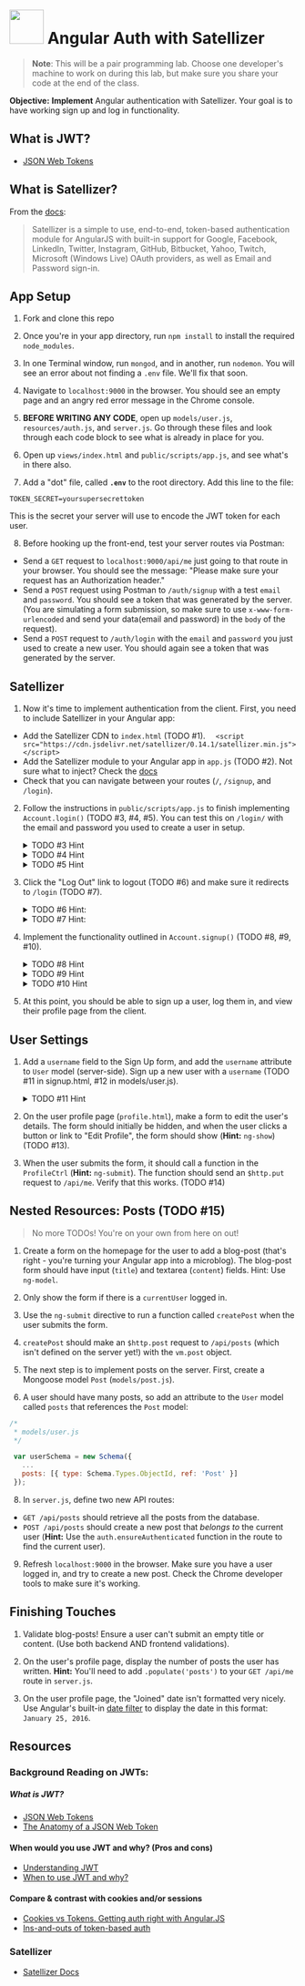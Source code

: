 # <img src="https://cloud.githubusercontent.com/assets/7833470/10899314/63829980-8188-11e5-8cdd-4ded5bcb6e36.png" height="60"> Angular Auth with Satellizer

<!--9:45 5 minutes -->

<!--Hook: Remember having tons of fun with Passport?  Wish you could do that with a front-end integration?  Well with JWT, Satellizer, and Angular, you can make your authentication footprint smaller, more secure, and more...on the front-end.  Let's get to it! -->

> **Note**: This will be a pair programming lab.  Choose one developer's machine to work on during this lab, but make sure you share your code at the end of the class.

**Objective:** **Implement** Angular authentication with Satellizer. Your goal is to have working sign up and log in functionality.

## What is JWT?
 * <a href="http://jwt.io" target="_blank">JSON Web Tokens</a>

## What is Satellizer?

From the [docs](https://github.com/sahat/satellizer):

>Satellizer is a simple to use, end-to-end, token-based authentication module for AngularJS with built-in support for Google, Facebook, LinkedIn, Twitter, Instagram, GitHub, Bitbucket, Yahoo, Twitch, Microsoft (Windows Live) OAuth providers, as well as Email and Password sign-in.

<!--It is vital that groups not move on until everyone has made it through each major chunk.  Explain what we're doing in each chunk, have a dev explain it at a high level, and make sure folks know to help others if they are done, rather than moving on. Share solutions at end of each major chunk, but not before.-->

<!--9:50 20 minutes -->

## App Setup

1. Fork and clone this repo

2. Once you're in your app directory, run `npm install` to install the required `node_modules`.

3. In one Terminal window, run `mongod`, and in another, run `nodemon`.  You will see an error about not finding a `.env` file.  We'll fix that soon.

4. Navigate to `localhost:9000` in the browser. You should see an empty page and an angry red error message in the Chrome console.

5. **BEFORE WRITING ANY CODE**, open up `models/user.js`, `resources/auth.js`, and `server.js`. Go through these files and look through each code block to see what is already in place for you.

6. Open up `views/index.html` and `public/scripts/app.js`, and see what's in there also.

7. Add a "dot" file, called **`.env`** to the root directory. Add this line to the file:

  ```
  TOKEN_SECRET=yoursupersecrettoken
  ```

  This is the secret your server will use to encode the JWT token for each user.

8. Before hooking up the front-end, test your server routes via Postman:
  * Send a `GET` request to `localhost:9000/api/me` just going to that route in your browser. You should see the message: "Please make sure your request has an Authorization header."
  * Send a `POST` request using Postman to `/auth/signup` with a test `email` and `password`. You should see a token that was generated by the server. (You are simulating a form submission, so make sure to use `x-www-form-urlencoded` and send your data(email and password) in the `body` of the request).
  * Send a `POST` request to `/auth/login` with the `email` and `password` you just used to create a new user. You should again see a token that was generated by the server.

<!--10:10 25 minutes -->

## Satellizer

1. Now it's time to implement authentication from the client. First, you need to include Satellizer in your Angular app:
  * Add the Satellizer CDN to `index.html` (TODO #1).
  ```   <script src="https://cdn.jsdelivr.net/satellizer/0.14.1/satellizer.min.js"></script> ```
  * Add the Satellizer module to your Angular app in `app.js` (TODO #2).  Not sure what to inject?  Check the [docs](https://github.com/sahat/satellizer#usage)
  * Check that you can navigate between your routes (`/`, `/signup`, and `/login`).

2. Follow the instructions in `public/scripts/app.js` to finish implementing `Account.login()` (TODO #3, #4, #5). You can test this on `/login/` with the email and password you used to create a user in setup.


   <details><summary>TODO #3 Hint</summary>
     - `console.log(response)` to find the token we're setting.
   </details>
   <!--$auth.setToken(response.data.token)-->

   <details><summary>TODO #4 Hint</summary>
    - How would we set `new_user` to blank? (we do it higher up in Login Controller)
   </details>
   <!-- vm.new_user = {} -->

   <details><summary>TODO #5 Hint</summary>
    - Inject $location into your controller
    - Pass the `'/profile'` path to the function in this [$location documentation](https://docs.angularjs.org/api/ng/service/$location#path)
    </details>
    <!-- $location.path('/profile') -->

3. Click the "Log Out" link to logout (TODO #6) and make sure it redirects to `/login` (TODO #7).

    <details><summary>TODO #6 Hint:</summary>
    - Look at the login method above for a pattern to follow (you only need one anonymous function here, no need for `onSuccess` and `onError`).
    - Check out [this documentation](https://github.com/sahat/satellizer#authlogout) for a method we can use instead of `login`
    </details>
    <!--return (
        $auth
          .logout() // delete token
          .then(function() {
            self.user = null;
          })
    )-->
    <details><summary>TODO #7 Hint:</summary>
      - Inject $location into this controller also
      - Pass `'/login'` to the `.path` method we used in #5
    </details>
    <!-- $location.path('/login') -->

  <!--10:35 15 minutes -->

4. Implement the functionality outlined in `Account.signup()` (TODO #8, #9, #10).

    <details><summary>TODO #8 Hint</summary>
     - Use your `login()` function as a pattern
     - Use the documentation referenced to build out the rest.
    </details>
    <!--     return (
      $auth
        .signup(userData)
        .then(
          function onSuccess(response) {
            $auth.setToken(response);
            //OR $auth.setToken(response.data.token);
          },
          function onError(error) {
            console.log(error);
          }
        )
    ); -->

    <details><summary>TODO #9 Hint</summary>
     - Remember what we did in #4?
    </details>
    <!-- inject $location into controller then vm.new_user = {} -->


    <details><summary>TODO #10 Hint</summary>
     - Remember what we did in #5?
    </details>
    <!-- $location.path('/profile') -->

5. At this point, you should be able to sign up a user, log them in, and view their profile page from the client.

<!-- If we have time to intro great, otherwise point these out as further exercises -->

<!--10:50 15 minutes -->

## User Settings

1. Add a `username` field to the Sign Up form, and add the `username` attribute to `User` model (server-side). Sign up a new user with a `username` (TODO #11 in signup.html, #12 in models/user.js).

    <details><summary>TODO #11 Hint</summary>
    
    ```html
    <div class="form-group">
        <input type="text" ng-model="sc.new_user.username" class="form-control" placeholder="Username">
    </div>
     ```

    </details>
 
2. On the user profile page (`profile.html`), make a form to edit the user's details. The form should initially be hidden, and when the user clicks a button or link to "Edit Profile", the form should show (**Hint:** `ng-show`) (TODO #13).

3. When the user submits the form, it should call a function in the `ProfileCtrl` (**Hint:** `ng-submit`). The function should send an `$http.put` request to `/api/me`. Verify that this works. (TODO #14)

## Nested Resources: Posts (TODO #15)
> No more TODOs! You're on your own from here on out!

<!--11:05 Intro these and then break -->

1. Create a form on the homepage for the user to add a blog-post (that's right - you're turning your Angular app into a microblog). The blog-post form should have input (`title`) and textarea (`content`) fields. Hint: Use `ng-model`.

3. Only show the form if there is a `currentUser` logged in.

4. Use the `ng-submit` directive to run a function called `createPost` when the user submits the form.

5. `createPost` should make an `$http.post` request to `/api/posts` (which isn't defined on the server yet!) with the `vm.post` object.

6. The next step is to implement posts on the server. First, create a Mongoose model `Post` (`models/post.js`).

7. A user should have many posts, so add an attribute to the `User` model called `posts` that references the `Post` model:

  ```js
  /*
   * models/user.js
   */

   var userSchema = new Schema({
     ...
     posts: [{ type: Schema.Types.ObjectId, ref: 'Post' }]
   });
  ```

8. In `server.js`, define two new API routes:
  * `GET /api/posts` should retrieve all the posts from the database.
  * `POST /api/posts` should create a new post that *belongs to* the current user (**Hint:** Use the `auth.ensureAuthenticated` function in the route to find the current user).

9. Refresh `localhost:9000` in the browser. Make sure you have a user logged in, and try to create a new post. Check the Chrome developer tools to make sure it's working.

## Finishing Touches

1. Validate blog-posts! Ensure a user can't submit an empty title or content. (Use both backend AND frontend validations).

2. On the user's profile page, display the number of posts the user has written. **Hint:** You'll need to add `.populate('posts')` to your `GET /api/me` route in `server.js`.

3. On the user profile page, the "Joined" date isn't formatted very nicely. Use Angular's built-in <a href="https://docs.angularjs.org/api/ng/filter/date" target="_blank">date filter</a> to display the date in this format: `January 25, 2016`.

## Resources

### Background Reading on JWTs:
##### What is JWT?
 * <a href="http://jwt.io" target="_blank">JSON Web Tokens</a>
 * <a href="https://scotch.io/tutorials/the-anatomy-of-a-json-web-token" target="_blank">The Anatomy of a JSON Web Token</a>

#### When would you use JWT and why? (Pros and cons)
 * <a href="https://developer.atlassian.com/static/connect/docs/latest/concepts/understanding-jwt.html" target="_blank">Understanding JWT</a>
 * <a href="https://auth0.com/blog/2015/10/07/refresh-tokens-what-are-they-and-when-to-use-them/" target="_blank">When to use JWT and why?</a>

#### Compare & contrast with cookies and/or sessions
 * <a href="https://auth0.com/blog/2014/01/07/angularjs-authentication-with-cookies-vs-token" target="_blank">Cookies vs Tokens. Getting auth right with Angular.JS</a>
 * <a href="https://scotch.io/tutorials/the-ins-and-outs-of-token-based-authentication" target="_blank">Ins-and-outs of token-based auth</a>

### Satellizer
 * <a href="https://github.com/sahat/satellizer#authloginuser-options" target="_blank">Satellizer Docs</a>

